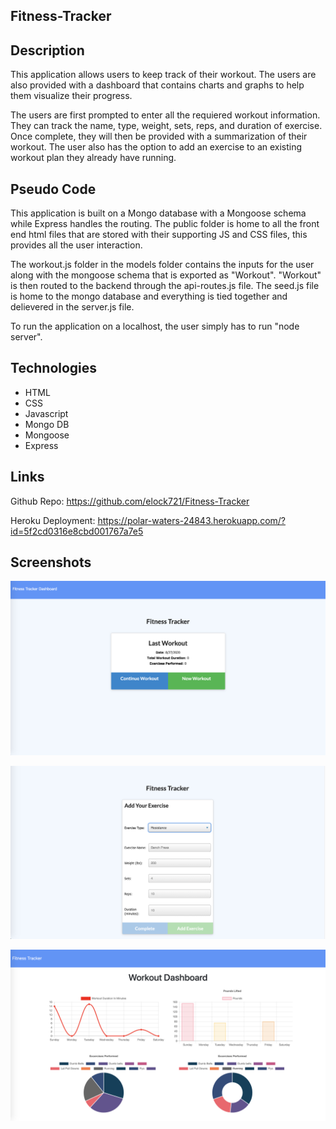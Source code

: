 ## Fitness-Tracker

## Description 

This application allows users to keep track of their workout. The users are also provided with a dashboard that contains charts and graphs to help them visualize their progress. 

The users are first prompted to enter all the requiered workout information. They can track the name, type, weight, sets, reps, and duration of exercise. Once complete, they will then be provided with a summarization of their workout. The user also has the option to add an exercise to an existing workout plan they already have running.

## Pseudo Code

This application is built on a Mongo database with a Mongoose schema while Express handles the routing. The public folder is home to all the front end html files that are stored with their supporting JS and CSS files, this provides all the user interaction. 

The workout.js folder in the models folder contains the inputs for the user along with the mongoose schema that is exported as "Workout". "Workout" is then routed to the backend through the api-routes.js file. The seed.js file is home to the mongo database and everything is tied together and delievered in the server.js file. 

To run the application on a localhost, the user simply has to run "node server". 

## Technologies

* HTML
* CSS 
* Javascript
* Mongo DB
* Mongoose
* Express

## Links

Github Repo: https://github.com/elock721/Fitness-Tracker

Heroku Deployment:  https://polar-waters-24843.herokuapp.com/?id=5f2cd0316e8cbd001767a7e5

## Screenshots

![Alt text](images/one.png "Main")

![Alt text](images/two.png "Main")

![Alt text](images/three.png "Main")
